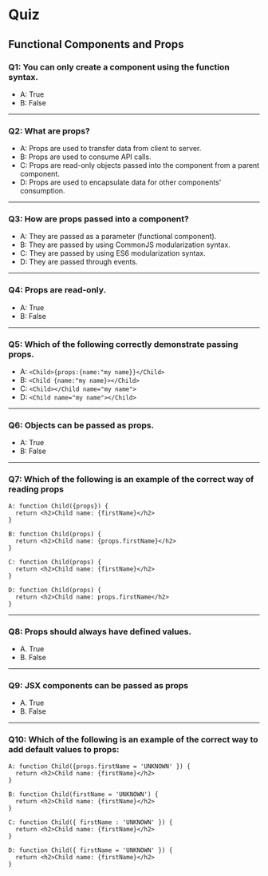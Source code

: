 # Quiz
## Functional Components and Props

### Q1: You can only create a component using the function syntax.
- A: True
- B: False
---
### Q2: What are props?
- A: Props are used to transfer data from client to server.
- B: Props are used to consume API calls.
- C: Props are read-only objects passed into the component from a parent component.
- D: Props are used to encapsulate data for other components' consumption.
---
### Q3: How are props passed into a component?
- A: They are passed as a parameter (functional component).
- B: They are passed by using CommonJS modularization syntax.
- C: They are passed by using ES6 modularization syntax.
- D: They are passed through events.
---
### Q4: Props are read-only.
- A: True
- B: False
---
### Q5: Which of the following correctly demonstrate passing props.
- A: `<Child>{props:{name:"my name}}</Child>`
- B: `<Child {name:"my name}></Child>`
- C: `<Child></Child name="my name">`
- D: `<Child name="my name"></Child>`
---
### Q6: Objects can be passed as props.
- A: True
- B: False
---
### Q7: Which of the following is an example of the correct way of reading props
```
A: function Child({props}) {
  return <h2>Child name: {firstName}</h2>
}
```
```
B: function Child(props) {
  return <h2>Child name: {props.firstName}</h2>
}
```
```
C: function Child(props) {
  return <h2>Child name: {firstName}</h2>
}
```
```
D: function Child(props) {
  return <h2>Child name: props.firstName</h2>
}
```
---
### Q8: Props should always have defined values.
- A. True
- B. False
---
### Q9: JSX components can be passed as props
- A. True
- B. False
---
### Q10: Which of the following is an example of the correct way to add default values to props:
```
A: function Child({props.firstName = 'UNKNOWN' }) {
  return <h2>Child name: {firstName}</h2>
}
```
```
B: function Child(firstName = 'UNKNOWN') {
  return <h2>Child name: {firstName}</h2>
}
```
```
C: function Child({ firstName : 'UNKNOWN' }) {
  return <h2>Child name: {firstName}</h2>
}
```
```
D: function Child({ firstName = 'UNKNOWN' }) {
  return <h2>Child name: {firstName}</h2>
}
```
